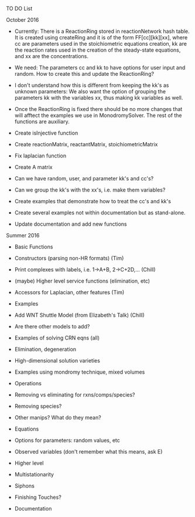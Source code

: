 TO DO List

October 2016

*  Currently:  There is a ReactionRing stored in reactionNetwork hash
	table. It is created using createRing and it is of the form
	FF[cc][kk][xx], where cc are parameters used in the stoichiometric
	equations creation, kk are the reaction rates used in the creation of
	the steady-state equations, and xx are the concentrations.

*  We need:  The parameters cc and kk to have options for user input and
   random. How to create this and update the ReactionRing?

*  I don't understand how this is different from keeping the kk's as
   unknown parameters:  We also want the option of grouping the parameters kk with the
   variables xx, thus making kk variables as well.

*  Once the ReactionRing is fixed there should be no more changes that
   will afftect the examples we use in MonodromySolver. The rest of
   the functions are auxiliary. 


* Create isInjective function
* Create reactionMatrix, reactantMatrix, stoichiometricMatrix
* Fix laplacian function
* Create A matrix
* Can we have random, user, and parameter kk's and cc's?
* Can we group the kk's with the xx's, i.e. make them variables?
* Create examples that demonstrate how to treat the cc's and kk's
* Create several examples not within documentation but as
stand-alone.
* Update documentation and add new functions



Summer 2016

* Basic Functions
 * Constructors (parsing non-HR formats) (Tim)
 * Print complexes with labels, i.e. 1->A+B, 2->C+2D,...   (Chill)
 * (maybe) Higher level service functions (elimination, etc)
 * Accessors for Laplacian, other features (Tim)


* Examples
 * Add WNT Shuttle Model (from Elizabeth's Talk) (Chill)
 * Are there other models to add?
 * Examples of solving CRN eqns (all)
 * Elimination, degeneration
 * High-dimensional solution varieties
 * Examples using mondromy technique, mixed volumes 

* Operations
 * Removing vs eliminating for rxns/comps/species?
 * Removing species? 
 * Other manips? What do they mean?

* Equations
 * Options for parameters: random values, etc 
 * Observed variables (don't remember what this means, ask E)

* Higher level 
 * Multistationarity
 * Siphons

* Finishing Touches?
 * Documentation
